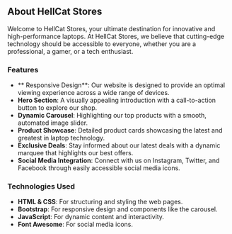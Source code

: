 ## About HellCat Stores

Welcome to HellCat Stores, your ultimate destination for innovative and high-performance laptops. At HellCat Stores, we believe that cutting-edge technology should be accessible to everyone, whether you are a professional, a gamer, or a tech enthusiast.

### Features

- ** Responsive Design**: Our website is designed to provide an optimal viewing experience across a wide range of devices.
- **Hero Section**: A visually appealing introduction with a call-to-action button to explore our shop.
- **Dynamic Carousel**: Highlighting our top products with a smooth, automated image slider.
- **Product Showcase**: Detailed product cards showcasing the latest and greatest in laptop technology.
- **Exclusive Deals**: Stay informed about our latest deals with a dynamic marquee that highlights our best offers.
- **Social Media Integration**: Connect with us on Instagram, Twitter, and Facebook through easily accessible social media icons.

### Technologies Used

- **HTML & CSS**: For structuring and styling the web pages.
- **Bootstrap**: For responsive design and components like the carousel.
- **JavaScript**: For dynamic content and interactivity.
- **Font Awesome**: For social media icons.
